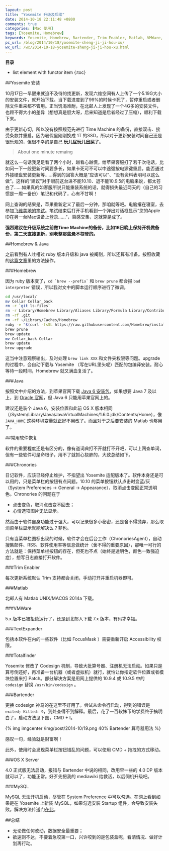 ```yaml
---
layout: post
title: "Yosemite 升级及后续"
date: 2014-10-18 22:11:48 +0800
comments: true
categories: [Mac 使用]
tags: [Yosemite, Homebrew]
keywords: Yosemite, Homebrew, Bartender, Trim Enabler, Matlab, VMWare, MySQL, TextExpander, Totalfinder, codesign
pc_url: /blog/2014/10/18/yosemite-sheng-ji-ji-hou-xu/
wx_url: /wx/2014-10-18-yosemite-sheng-ji-ji-hou-xu.html
---
```


__目录__

* list element with functor item
{:toc}

<!-- excerpt start -->

##Yosemite 安装

10月17日一早醒来就迫不及待的找更新，发现六维空间有人上传了一个5.19G大小的安装文件，就开始下载。当下载进度到了99%的时候卡死了，暂停重启或者删除文件重来都不管用。正当饥渴难耐，在北邮人上发现了一个4G多的安装文件，也顾不得大小的差异（想想真是胆大呀，后来知道是后者经过了压缩），顺利下载下来。

由于更新心切，所以没有按照规范先进行 Time Machine 的备份，直接双击、接受条款并重启。因为暑假里刚刚换成 1T 的SSD，所以对于更新安装时间自己还是很乐观的，但很不幸的是自己 **玩儿屁玩儿出屎了**。

> About one minute remaing

就这么一句话我足足看了两个小时，越看心越慌。给苹果客服打了若干次电话，比如问一下一般更新时间要多长，如果卡死可不可以中途强按电源键重启，能否通过外接硬盘安装更新等……得到的回答大概是“应该可以”、“没有资料表明可以这么做”。这样的“建议”对于眼前这台进不能10.10、退不能10.9.5的电脑来说，都太苍白了……如果真的如客服所说只能重装系统的话，就得损失最近两天的（自己的习惯是一周一备份）笔记和代码了，心有不甘啊！

网上查询的结果是，苹果重新定义了最后一分钟，那咱就等吧。电脑撂在寝室，去参加[飞维美地的笔试](/blog/2014/10/18/fei-wei-mei-di-bi-shi-hui-yi/)。笔试结束后打开手机看到一个弹出对话框显示“您的Apple ID在另一台Mac设备上登录……”，百感交集，这就算是成了。

**强烈建议在升级系统之前做Time Machine的备份，比如16日晚上保持开机做备份，第二天直接更新，别老整那些悬不楞登的。**

<!-- excerpt end -->

##Homebrew & Java

之前看到有人吐槽过 ruby 版本升级和 java 被阉割，所以还算有准备。按照收藏的[这篇文章](http://chijianqiang.baijia.baidu.com/article/32621)里的方法操作。

###Homebrew

因为 ruby 版本变了，`` cd `brew --prefix` `` 和 `brew prune` 都会报 `bad interpreter` 错误，所以我对文中的脚本运行顺序进行了微调。

``` bash 更新 Homebrew 
cd /usr/local/
mv Cellar Cellar_back
rm -r `git ls-files`
rm -r Library/Homebrew Library/Aliases Library/Formula Library/Contributions
rm -rf .git
rm -rf ~/Library/Caches/Homebrew
ruby -e "$(curl -fsSL https://raw.githubusercontent.com/Homebrew/install/master/install)"
brew prune
brew update
mv Cellar_back Cellar
brew update
brew upgrade
```

这当中注意观察输出，及时处理 `brew link XXX` 和文件夹权限等问题。upgrade 的过程中，会自动下载与 Yosemite （写在URL里头呢）匹配的包编译安装。耐心等待一段时间，Homebrew 就又满血复活了。

###Java

按照文中介绍的方法，到苹果官网下载 [Java 6 安装包](http://support.apple.com/kb/DL1572?viewlocale=en_US&locale=en_US)，如果想要 Java 7 及以上，到 [Oracle 官网](http://www.oracle.com/technetwork/java/javase/downloads/index.html)，但 Java 6 只能用苹果官网上的。

建议还是装个 Java 6，安装位置和此前 OS X 版本相同（/System/Library/Java/JavaVirtualMachines/1.6.0.jdk/Contents/Home），像 `JAVA_HOME` 这种环境变量就正好不用改了。而且对于之后要安装的 Matlab 也够用了。

##常用软件恢复

软件的重要程度还是有区分的，像有道词典打不开就打不开吧，可以上网查单词，但有一些软件可是命根子，用不了就抓心挠肺的，大致总结如下。

###Chronories

日记软件，应该已经停止维护，不指望出 Yosemite 适配版本了。软件本身还是可以用的，只是菜单栏的按钮有点问题。10.10 的菜单按钮默认点击时变蓝/灰（System Preferences -> General -> Appearance），取消点击变回正常透明色。Chronories 的问题在于

* 点击变色，取消点击变不回去；
* 心情选项图片无法显示。

然而由于软件自身功能过于强大，可以记录很多小秘密，还是舍不得抛弃，那么取消菜单栏显示就能解决么？非也。

只有当菜单栏图标出现的时候，软件才会在后台工作（ChronoriesAgent），自动搜集邮件、RSS、软件使用率等信息做统计（舍不得的重要原因），那唯一可行的方法就是：保持菜单栏按钮的存在，但死也不点（始终是透明色，颜色一致强迫症），想写日志直接打开软件。

###Trim Enabler

每次更新系统默认 Trim 支持都会关闭，手动打开并重启机器即可。

###Matlab

北邮人有 Matlab UNIX/MACOS 2014a 下载。

###VMWare

5.x 版本已被拒绝运行了，还是到北邮人下载 7.x 版本，有码才幸福。

###TextExpander

包括本软件在内的一些软件（比如 FocusMask ）需要重新开启 Accessibility 权限。

###Totalfinder

Yosemite 修改了 Codesign 机制，导致大批算号器、注册机无法启动。如果只是算号倒还好，再准备一台机器（或者虚拟机）就行，就怕让你指定软件位置或者模块位置来打 Patch。部分解决方案是用网上提供的 10.9.4 或 10.9.5 中的 `codesign` 替换 `/usr/bin/codesign` 。

###Bartender

更换 codesign 神马的在这里不好用了。尝试从命令行启动，得到的错误是 `exited; Killed: 9`，到处查得不到解释。最后，花了一百软妹币的学费终于搞明白了，启动方法见下图，CMD + I。

{% img imgcenter /img/post/2014-10/19.png 40% Bartender 算号器用法 %}

感叹一句，经验就是财富啊！

此外，使用时会发现菜单栏按钮错乱的问题，可以使用 CMD + 拖拽的方式移动。

###OS X Server

4.0 正式版无法启动，报错与 Bartender 中说的相同，改用早一些的 4.0 DP 版本就可以了，功能正常。好歹先把我的 mediawiki 给救活，以后伺机升级吧。

###MySQL

MySQL 无法开机启动，尽管在 System Preference 中可以勾选。在网上看到如果是在 Yosemite 上新装 MySQL，如果勾选安装 Startup 组件，会导致安装失败。解决方法传送门[在此](http://my.oschina.net/huyuaning/blog/334584)。

##总结

* 无论做任何改动，数据安全最重要；
* 欲速则不达，不要着急咬第一口，兴许咬到的是包装盒呢，看清情况、做好计划再行动。